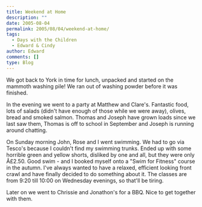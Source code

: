 ```yaml
---
title: Weekend at Home
description: ""
date: 2005-08-04
permalink: 2005/08/04/weekend-at-home/
tags:
  - Days with the Children
  - Edward & Cindy
author: Edward
comments: []
type: Blog
---
```


We got back to York in time for lunch, unpacked and started on the
mammoth washing pile! We ran out of washing powder before it was
finished.

In the evening we went to a party at Matthew and Clare\'s. Fantastic
food, lots of salads (didn\'t have enough of those while we were away),
olives, bread and smoked salmon. Thomas and Joseph have grown loads
since we last saw them, Thomas is off to school in September and Joseph
is running around chatting.

On Sunday morning John, Rose and I went swimming. We had to go via
Tesco\'s because I couldn\'t find my swimming trunks. Ended up with some
horrible green and yellow shorts, disliked by one and all, but they were
only Â£2.50. Good swim - and I booked myself onto a \"Swim for Fitness\"
course in the autumn. I\'ve always wanted to have a relaxed, efficient
looking front crawl and have finally decided to do something about it.
The classes are from 9:20 till 10:00 on Wednesday evenings, so that\'ll
be tiring.

Later on we went to Chrissie and Jonathon\'s for a BBQ. Nice to get
together with them.

